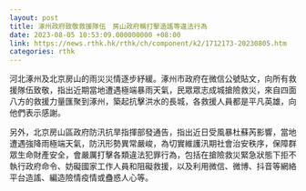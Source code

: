 ```yaml
---
layout: post
title: 涿州政府致敬救援隊伍　房山政府稱打擊造謠等違法行為
date: 2023-08-05 10:53:09.000000000 +08:00
link: https://news.rthk.hk/rthk/ch/component/k2/1712173-20230805.htm
categories: rthk
---
```


河北涿州及北京房山的雨災災情逐步紓緩。涿州市政府在微信公號貼文，向所有救援隊伍致敬，指出近期當地遭遇極端暴雨天氣，民眾眾志成城搶險救災，來自四面八方的救援力量匯聚到涿州，築起抗擊洪水的長城，各救援人員都是平凡英雄，向他們表示感謝。

另外，北京房山區政府防汛抗旱指揮部發通告，指出近日受風暴杜蘇芮影響，當地遭遇強降雨極端天氣，防汛形勢異常嚴峻，為切實維護汛期社會治安秩序，保障群眾生命財產安全，會嚴厲打擊各類違法犯罪行為，包括在搶險救災緊急狀態下拒不執行政府命令、妨礙國家工作人員和阻礙救援，以及利用微信、微博、抖音等網絡平台造謠、編造險情疫情或蠱惑人心等。
